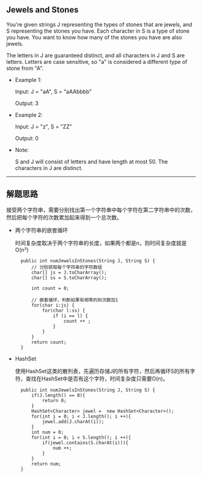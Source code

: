 ## Jewels and Stones

You're given strings J representing the types of stones that are jewels, and S representing the stones you have.  Each character in S is a type of stone you have.  You want to know how many of the stones you have are also jewels.

The letters in J are guaranteed distinct, and all characters in J and S are letters. Letters are case sensitive, so "a" is considered a different type of stone from "A".

- Example 1:

  Input: J = "aA", S = "aAAbbbb"

  Output: 3

- Example 2:

  Input: J = "z", S = "ZZ"

  Output: 0

- Note:

  S and J will consist of letters and have length at most 50.
  The characters in J are distinct.

---

## 解题思路
接受两个字符串，需要分别找出第一个字符串中每个字符在第二字符串中的次数，然后把每个字符的次数累加起来得到一个总次数。

- 两个字符串的嵌套循环

  时间复杂度取决于两个字符串的长度，如果两个都是n，则时间复杂度就是O(n²)

  ```
    public int numJewelsInStones(String J, String S) {
        // 分别获取每个字符串的字符数组
        char[] js = J.toCharArray();
        char[] ss = S.toCharArray();

        int count = 0;

        // 嵌套循环，判断如果有相等的则次数加1
        for(char i:js) {
            for(char l:ss) {
                if (i == l) {
                    count ++ ;
                }
            }
        }
        return count;
    }
  ```

- HashSet

  使用HashSet这类的散列表，先遍历存储J的所有字符，然后再循环S的所有字符，查找在HashSet中是否有这个字符，时间复杂度只需要O(n)。
  
  ```
    public int numJewelsInStones(String J, String S) {
        if(J.length() == 0){
            return 0;
        }
        HashSet<Character> jewel =  new HashSet<Character>();
        for(int i = 0; i < J.length(); i ++){
            jewel.add(J.charAt(i));
        }
        int num = 0;
        for(int i = 0; i < S.length(); i ++){
            if(jewel.contains(S.charAt(i))){
                num ++;
            }
        }
        return num;
    }
  ```